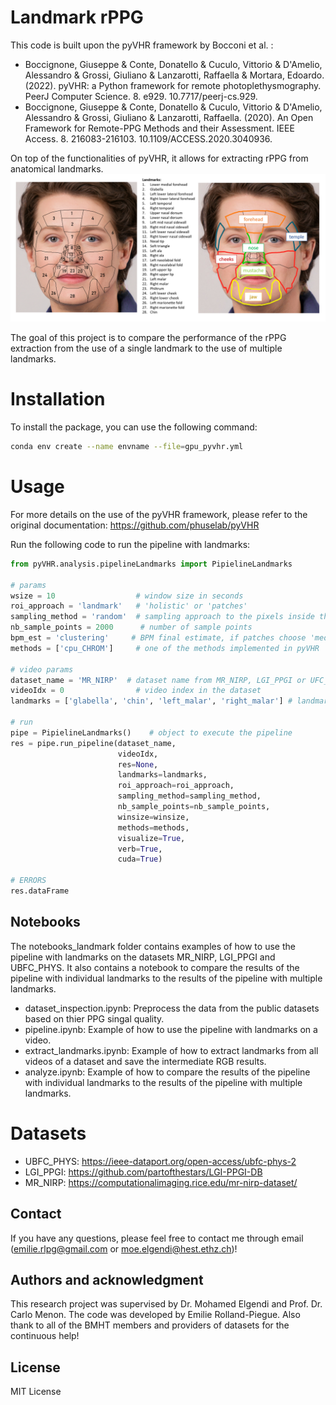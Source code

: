 # Landmark rPPG 

This code is built upon the pyVHR framework by Bocconi et al. : 
- Boccignone, Giuseppe & Conte, Donatello & Cuculo, Vittorio & D'Amelio, Alessandro & Grossi, Giuliano & Lanzarotti, Raffaella & Mortara, Edoardo. (2022). pyVHR: a Python framework for remote photoplethysmography. PeerJ Computer Science. 8. e929. 10.7717/peerj-cs.929. 
- Boccignone, Giuseppe & Conte, Donatello & Cuculo, Vittorio & D'Amelio, Alessandro & Grossi, Giuliano & Lanzarotti, Raffaella. (2020). An Open Framework for Remote-PPG Methods and their Assessment. IEEE Access. 8. 216083-216103. 10.1109/ACCESS.2020.3040936. 

On top of the functionalities of pyVHR, it allows for extracting rPPG from anatomical landmarks.
<img src="./img/landmarks_def.png" width="800">

The goal of this project is to compare the performance of the rPPG extraction from the use of a single landmark to the use of multiple landmarks.

# Installation

To install the package, you can use the following command:
```bash
conda env create --name envname --file=gpu_pyvhr.yml
```

# Usage

For more details on the use of the pyVHR framework, please refer to the original documentation: https://github.com/phuselab/pyVHR 

Run the following code to run the pipeline with landmarks:
```python
from pyVHR.analysis.pipelineLandmarks import PipielineLandmarks

# params
wsize = 10                  # window size in seconds
roi_approach = 'landmark'   # 'holistic' or 'patches'
sampling_method = 'random'  # sampling approach to the pixels inside the landmark: 'random' or 'all'
nb_sample_points = 2000      # number of sample points
bpm_est = 'clustering'     # BPM final estimate, if patches choose 'medians' or 'clustering'
methods = ['cpu_CHROM']     # one of the methods implemented in pyVHR

# video params
dataset_name = 'MR_NIRP'  # dataset name from MR_NIRP, LGI_PPGI or UFC_PHYS
videoIdx = 0                # video index in the dataset
landmarks = ['glabella', 'chin', 'left_malar', 'right_malar'] # landmarks to use

# run
pipe = PipielineLandmarks()    # object to execute the pipeline
res = pipe.run_pipeline(dataset_name, 
                        videoIdx, 
                        res=None, 
                        landmarks=landmarks, 
                        roi_approach=roi_approach, 
                        sampling_method=sampling_method, 
                        nb_sample_points=nb_sample_points, 
                        winsize=winsize, 
                        methods=methods, 
                        visualize=True, 
                        verb=True, 
                        cuda=True)

# ERRORS
res.dataFrame
```

## Notebooks

The notebooks_landmark folder contains examples of how to use the pipeline with landmarks on the datasets MR_NIRP, LGI_PPGI and UBFC_PHYS.
It also contains a notebook to compare the results of the pipeline with individual landmarks to the results of the pipeline with multiple landmarks.
- dataset_inspection.ipynb: Preprocess the data from the public datasets based on thier PPG singal quality.
- pipeline.ipynb: Example of how to use the pipeline with landmarks on a video.
- extract_landmarks.ipynb: Example of how to extract landmarks from all videos of a dataset and save the intermediate RGB results.
- analyze.ipynb: Example of how to compare the results of the pipeline with individual landmarks to the results of the pipeline with multiple landmarks.


# Datasets

- UBFC_PHYS: https://ieee-dataport.org/open-access/ubfc-phys-2
- LGI_PPGI: https://github.com/partofthestars/LGI-PPGI-DB
- MR_NIRP: https://computationalimaging.rice.edu/mr-nirp-dataset/ 

## Contact 

If you have any questions, please feel free to contact me through email (emilie.rlpg@gmail.com or moe.elgendi@hest.ethz.ch)!

## Authors and acknowledgment
This research project was supervised by Dr. Mohamed Elgendi and Prof. Dr. Carlo Menon. The code was developed by Emilie Rolland-Piegue. Also thank to all of the BMHT members and providers of datasets for the continuous help!

## License

MIT License
